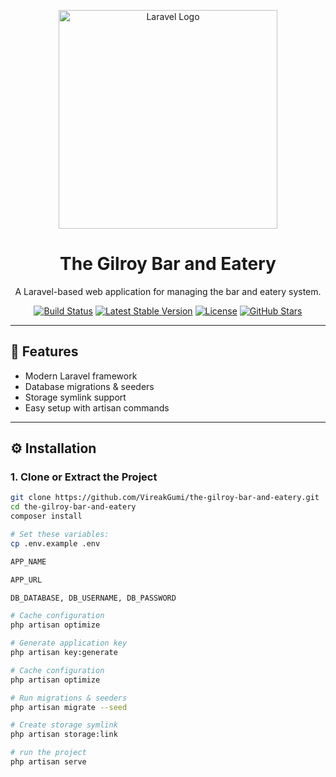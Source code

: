 <p align="center">
  <img src="https://raw.githubusercontent.com/laravel/art/master/logo-lockup/5%20SVG/2%20CMYK/1%20Full%20Color/laravel-logolockup-cmyk-red.svg" width="350" alt="Laravel Logo">
</p>

<h1 align="center">The Gilroy Bar and Eatery</h1>

<p align="center">
  A Laravel-based web application for managing the bar and eatery system.
</p>

<p align="center">
  <a href="https://github.com/laravel/framework/actions"><img src="https://github.com/laravel/framework/workflows/tests/badge.svg" alt="Build Status"></a>
  <a href="https://packagist.org/packages/laravel/framework"><img src="https://img.shields.io/packagist/v/laravel/framework" alt="Latest Stable Version"></a>
  <a href="https://packagist.org/packages/laravel/framework"><img src="https://img.shields.io/packagist/l/laravel/framework" alt="License"></a>
  <a href="https://github.com/yourusername/the-gilroy-bar-and-eatery/stargazers"><img src="https://img.shields.io/github/stars/yourusername/the-gilroy-bar-and-eatery?style=social" alt="GitHub Stars"></a>
</p>

---

## 🚀 Features
- Modern Laravel framework
- Database migrations & seeders
- Storage symlink support
- Easy setup with artisan commands

---

## ⚙️ Installation

### 1. Clone or Extract the Project
```bash
git clone https://github.com/VireakGumi/the-gilroy-bar-and-eatery.git
cd the-gilroy-bar-and-eatery
composer install

# Set these variables:
cp .env.example .env

APP_NAME

APP_URL

DB_DATABASE, DB_USERNAME, DB_PASSWORD

# Cache configuration
php artisan optimize

# Generate application key
php artisan key:generate

# Cache configuration
php artisan optimize

# Run migrations & seeders
php artisan migrate --seed

# Create storage symlink
php artisan storage:link

# run the project
php artisan serve
